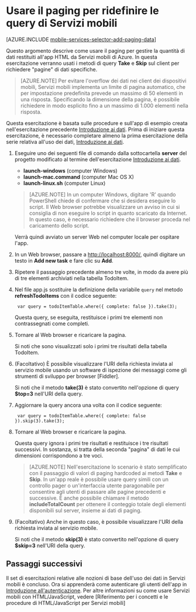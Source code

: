 ﻿<properties 
	pageTitle="Aggiungere paging ai dati (HTML 5) | Mobile Dev Center" 
	description="Informazioni su come usare il paging per gestire la quantità di dati restituiti all'app HTML da Servizi mobili." 
	services="mobile-services" 
	documentationCenter="" 
	authors="ggailey777" 
	manager="dwrede" 
	editor=""/>

<tags 
	ms.service="mobile-services" 
	ms.workload="mobile" 
	ms.tgt_pltfrm="mobile-html" 
	ms.devlang="javascript" 
	ms.topic="article" 
	ms.date="09/24/2014" 
	ms.author="glenga"/>

# Usare il paging per ridefinire le query di Servizi mobili

[AZURE.INCLUDE [mobile-services-selector-add-paging-data](../includes/mobile-services-selector-add-paging-data.md)]

Questo argomento descrive come usare il paging per gestire la quantità di dati restituiti all'app HTML da Servizi mobili di Azure. In questa esercitazione verranno usati i metodi di query **Take** e **Skip** sul client per richiedere "pagine" di dati specifiche.

> [AZURE.NOTE] Per evitare l'overflow dei dati nei client dei dispositivi mobili, Servizi mobili implementa un limite di pagina automatico, che per impostazione predefinita prevede un massimo di 50 elementi in una risposta. Specificando la dimensione della pagina, è possibile richiedere in modo esplicito fino a un massimo di 1.000 elementi nella risposta.

Questa esercitazione è basata sulle procedure e sull'app di esempio creata nell'esercitazione precedente [Introduzione ai dati]. Prima di iniziare questa esercitazione, è necessario completare almeno la prima esercitazione della serie relativa all'uso dei dati, [Introduzione ai dati]. 

1. Eseguire uno dei seguenti file di comando dalla sottocartella **server** del progetto modificato al termine dell'esercitazione [Introduzione ai dati].

	+ **launch-windows** (computer Windows) 
	+ **launch-mac.command** (computer Mac OS X)
	+ **launch-linux.sh** (computer Linux)

	> [AZURE.NOTE] In un computer Windows, digitare 'R' quando PowerShell chiede di confermare che si desidera eseguire lo script. Il Web browser potrebbe visualizzare un avviso in cui si consiglia di non eseguire lo script in quanto scaricato da Internet. In questo caso, è necessario richiedere che il browser proceda nel caricamento dello script.

	Verrà quindi avviato un server Web nel computer locale per ospitare l'app.

1. In un Web browser, passare a <a href="http://localhost:8000/" target="_blank">http://localhost:8000/</a>, quindi digitare un testo in **Add new task** e fare clic su **Add**.

3. Ripetere il passaggio precedente almeno tre volte, in modo da avere più di tre elementi archiviati nella tabella TodoItem. 

2. Nel file app.js sostituire la definizione della variabile  `query` nel metodo **refreshTodoItems** con il codice seguente:

       
        var query = todoItemTable.where({ complete: false }).take(3);

  	Questa query, se eseguita, restituisce i primi tre elementi non contrassegnati come completi.

3. Tornare al Web browser e ricaricare la pagina.

  	Si noti che sono visualizzati solo i primi tre risultati della tabella TodoItem. 

4. (Facoltativo) È possibile visualizzare l'URI della richiesta inviata al servizio mobile usando un software di ispezione dei messaggi come gli strumenti di sviluppo per browser [Fiddler]. 

   	Si noti che il metodo **take(3)** è stato convertito nell'opzione di query **$top=3** nell'URI della query.

5. Aggiornare la query ancora una volta con il codice seguente:
            
        var query = todoItemTable.where({ complete: false }).skip(3).take(3);

3. Tornare al Web browser e ricaricare la pagina.

   	Questa query ignora i primi tre risultati e restituisce i tre risultati successivi. In sostanza, si tratta della seconda "pagina" di dati le cui dimensioni corrispondono a tre voci.

    > [AZURE.NOTE] Nell'esercitazione lo scenario è stato semplificato con il passaggio di valori di paging hardcoded ai metodi **Take** e **Skip**. In un'app reale è possibile usare query simili con un controllo pager o un'interfaccia utente paragonabile per consentire agli utenti di passare alle pagine precedenti e successive.  È anche possibile chiamare il metodo **includeTotalCount** per ottenere il conteggio totale degli elementi disponibili sul server, insieme ai dati di paging.

6. (Facoltativo) Anche in questo caso, è possibile visualizzare l'URI della richiesta inviata al servizio mobile. 

   	Si noti che il metodo **skip(3)** è stato convertito nell'opzione di query **$skip=3** nell'URI della query.

## <a name="next-steps"> </a>Passaggi successivi

Il set di esercitazioni relative alle nozioni di base dell'uso dei dati in Servizi mobili è concluso. Ora si apprenderà come autenticare gli utenti dell'app in [Introduzione all'autenticazione]. Per altre informazioni su come usare Servizi mobili con HTML/JavaScript, vedere [Riferimento per i concetti e le procedure di HTML/JavaScript per Servizi mobili]

<!-- Anchors. -->

[Passaggi successivi]:#next-steps

<!-- Images. -->


<!-- URLs. -->
[Introduzione a Servizi mobili]: /it-it/develop/mobile/tutorials/get-started-html
[Introduzione ai dati]: /it-it/develop/mobile/tutorials/get-started-with-data-html
[Introduzione all'autenticazione]: /it-it/develop/mobile/tutorials/get-started-with-users-html


[Portale di gestione]: https://manage.windowsazure.com/
[Riferimento per i concetti e le procedure di Servizi mobili con HTML/JavaScript]: /it-it/develop/mobile/how-to-guides/work-with-html-js-client



<!--HONumber=42-->
